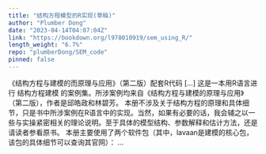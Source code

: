```yaml
---
title: "结构方程模型的R实现(草稿)"
author: "Plumber Dong"
date: "2023-04-14T04:07:04Z"
link: "https://bookdown.org/l978010919/sem_using_R/"
length_weight: "6.7%"
repo: "plumberDong/SEM_code"
pinned: false
---
```


《结构方程与建模的而原理与应用》（第二版）配套R代码 [...] 这是一本用R语言进行 结构方程建模 的案例集。所涉案例均来自《结构方程与建模的原理与应用》（第二版），作者是邱皓政和林碧芳。 本册不涉及关于结构方程的原理和具体细节，只是书中所涉案例在R语言中的实现。当然，如果有必要的话，我会辅之以一些与实操紧密相关的理论说明。至于具体的模型结构、参数解释和估计方法，还是请读者参看原书。 本册主要使用了两个软件包（其中，lavaan是建模的核心包，该包的具体细节可以查询其官网）： ...
